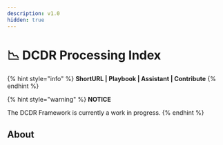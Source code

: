 ```yaml
---
description: v1.0
hidden: true
---
```


# 📉 DCDR Processing Index

{% hint style="info" %}
**ShortURL | Playbook | Assistant | Contribute**
{% endhint %}

{% hint style="warning" %}
**NOTICE**

The DCDR Framework is currently a work in progress.
{% endhint %}

## About

